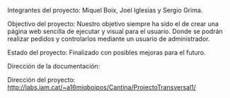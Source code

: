 Integrantes del proyecto: Miquel Boix, Joel Iglesias y Sergio Grima.

Objectivo del proyecto: Nuestro objetivo siempre ha sido el de crear una página web sencilla de ejecutar y visual para el usuario. Donde se podrán realizar pedidos y controlarlos
mediante un usuario de administrador.

Estado del proyecto: Finalizado con posibles mejoras para el futuro.

Dirección de la documentación:

Dirección del proyecto: http://labs.iam.cat/~a16miqboipos/Cantina/ProjectoTransversal1/
